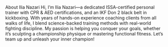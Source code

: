 About Ilia Nazari
Hi, I’m Ilia Nazari—a dedicated ISSA-certified personal trainer with CPR & AED certifications, and an IKF Don 2 black belt in kickboxing. With years of hands-on experience coaching clients from all walks of life, I blend science-backed training methods with real-world fighting discipline. My passion is helping you conquer your goals, whether it’s sculpting a championship physique or mastering functional fitness. Let’s team up and unleash your inner champion!
